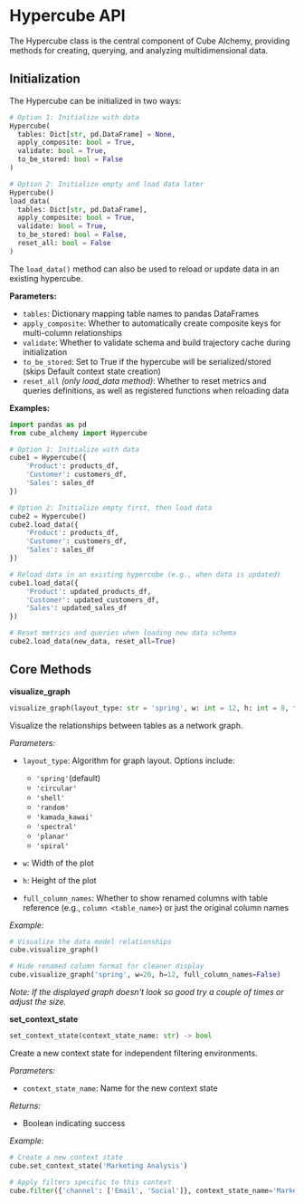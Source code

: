 # Hypercube API

The Hypercube class is the central component of Cube Alchemy, providing methods for creating, querying, and analyzing multidimensional data.

## Initialization

The Hypercube can be initialized in two ways:

```python
# Option 1: Initialize with data
Hypercube(
  tables: Dict[str, pd.DataFrame] = None,
  apply_composite: bool = True,
  validate: bool = True,
  to_be_stored: bool = False
)

# Option 2: Initialize empty and load data later
Hypercube()
load_data(
  tables: Dict[str, pd.DataFrame],
  apply_composite: bool = True,
  validate: bool = True,
  to_be_stored: bool = False,
  reset_all: bool = False
)
```

The `load_data()` method can also be used to reload or update data in an existing hypercube.

**Parameters:**

- `tables`: Dictionary mapping table names to pandas DataFrames
- `apply_composite`: Whether to automatically create composite keys for multi-column relationships
- `validate`: Whether to validate schema and build trajectory cache during initialization
- `to_be_stored`: Set to True if the hypercube will be serialized/stored (skips Default context state creation)
- `reset_all` *(only load_data method)*: Whether to reset metrics and queries definitions, as well as registered functions when reloading data

**Examples:**

```python
import pandas as pd
from cube_alchemy import Hypercube

# Option 1: Initialize with data
cube1 = Hypercube({
    'Product': products_df,
    'Customer': customers_df,
    'Sales': sales_df
})

# Option 2: Initialize empty first, then load data
cube2 = Hypercube()
cube2.load_data({
    'Product': products_df,
    'Customer': customers_df,
    'Sales': sales_df
})

# Reload data in an existing hypercube (e.g., when data is updated)
cube1.load_data({
    'Product': updated_products_df,
    'Customer': updated_customers_df,
    'Sales': updated_sales_df
})

# Reset metrics and queries when loading new data schema
cube2.load_data(new_data, reset_all=True)
```

## Core Methods

**visualize_graph**

```python
visualize_graph(layout_type: str = 'spring', w: int = 12, h: int = 8, full_column_names: bool = True) -> None
```

Visualize the relationships between tables as a network graph.

*Parameters:*

- `layout_type`: Algorithm for graph layout. Options include:
    - `'spring'`(default)
    - `'circular'`
    - `'shell'`
    - `'random'`
    - `'kamada_kawai'`
    - `'spectral'`
    - `'planar'`
    - `'spiral'`

- `w`: Width of the plot

- `h`: Height of the plot

- `full_column_names`: Whether to show renamed columns with table reference (e.g., `column <table_name>`) or just the original column names

*Example:*

```python
# Visualize the data model relationships
cube.visualize_graph()

# Hide renamed column format for cleaner display
cube.visualize_graph('spring', w=20, h=12, full_column_names=False)
```
*Note: If the displayed graph doesn't look so good try a couple of times or adjust the size.*

**set_context_state**

```python
set_context_state(context_state_name: str) -> bool
```

Create a new context state for independent filtering environments.

*Parameters:*

- `context_state_name`: Name for the new context state

*Returns:*

- Boolean indicating success

*Example:*

```python
# Create a new context state
cube.set_context_state('Marketing Analysis')

# Apply filters specific to this context
cube.filter({'channel': ['Email', 'Social']}, context_state_name='Marketing Analysis')
```